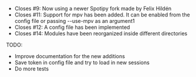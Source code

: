 * Closes #9: Now using a newer Spotipy fork made by Felix Hildén
* Closes #11: Support for mpv has been added. It can be enabled from the config file or passing --use-mpv as an argument1
* Closes #12: A config file has been implemented
* Closes #14: Modules have been reorganized inside different directories

TODO:
* Improve documentation for the new additions
* Save token in config file and try to load in new sessions
* Do more tests
